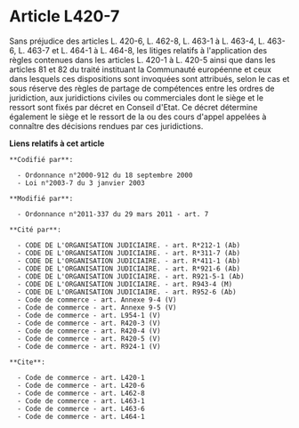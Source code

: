 # Article L420-7

Sans préjudice des articles L. 420-6, L. 462-8, L. 463-1 à L. 463-4, L. 463-6, L. 463-7 et L. 464-1 à L. 464-8, les litiges
relatifs à l'application des règles contenues dans les articles L. 420-1 à L. 420-5 ainsi que dans les articles 81 et 82 du
traité instituant la Communauté européenne et ceux dans lesquels ces dispositions sont invoquées sont attribués, selon le cas
et sous réserve des règles de partage de compétences entre les ordres de juridiction, aux juridictions civiles ou
commerciales dont le siège et le ressort sont fixés par décret en Conseil d'Etat. Ce décret détermine également le siège et
le ressort de la ou des cours d'appel appelées à connaître des décisions rendues par ces juridictions.

**Liens relatifs à cet article**

	**Codifié par**:

	  - Ordonnance n°2000-912 du 18 septembre 2000
	  - Loi n°2003-7 du 3 janvier 2003

	**Modifié par**:

	  - Ordonnance n°2011-337 du 29 mars 2011 - art. 7

	**Cité par**:

	  - CODE DE L'ORGANISATION JUDICIAIRE. - art. R*212-1 (Ab)
	  - CODE DE L'ORGANISATION JUDICIAIRE. - art. R*311-7 (Ab)
	  - CODE DE L'ORGANISATION JUDICIAIRE. - art. R*411-1 (Ab)
	  - CODE DE L'ORGANISATION JUDICIAIRE. - art. R*921-6 (Ab)
	  - CODE DE L'ORGANISATION JUDICIAIRE. - art. R921-5-1 (Ab)
	  - CODE DE L'ORGANISATION JUDICIAIRE. - art. R943-4 (M)
	  - CODE DE L'ORGANISATION JUDICIAIRE. - art. R952-6 (Ab)
	  - Code de commerce - art. Annexe 9-4 (V)
	  - Code de commerce - art. Annexe 9-5 (V)
	  - Code de commerce - art. L954-1 (V)
	  - Code de commerce - art. R420-3 (V)
	  - Code de commerce - art. R420-4 (V)
	  - Code de commerce - art. R420-5 (V)
	  - Code de commerce - art. R924-1 (V)

	**Cite**:

	  - Code de commerce - art. L420-1
	  - Code de commerce - art. L420-6
	  - Code de commerce - art. L462-8
	  - Code de commerce - art. L463-1
	  - Code de commerce - art. L463-6
	  - Code de commerce - art. L464-1
